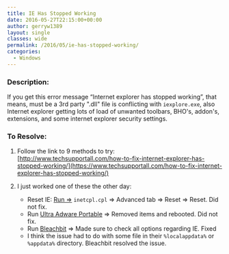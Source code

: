 ```yaml
---
title: IE Has Stopped Working
date: 2016-05-27T22:15:00+00:00
author: gerryw1389
layout: single
classes: wide
permalink: /2016/05/ie-has-stopped-working/
categories:
  - Windows
---
```

<!--more-->

### Description:

If you get this error message &#8220;Internet explorer has stopped working&#8221;, that means, must be a 3rd party ".dll" file is conflicting with `iexplore.exe`, also Internet explorer getting lots of load of unwanted toolbars, BHO's, addon's, extensions, and some internet explorer security settings.

### To Resolve:

1. Follow the link to 9 methods to try:  
[http://www.techsupportall.com/how-to-fix-internet-explorer-has-stopped-working/](https://www.techsupportall.com/how-to-fix-internet-explorer-has-stopped-working/)

2. I just worked one of these the other day:
   - Reset IE: [Run =>](https://automationadmin.com/2016/05/command-prompt-overview/) `inetcpl.cpl` => Advanced tab => Reset => Reset. Did not fix.
   - Run [Ultra Adware Portable](http://www.majorgeeks.com/files/details/ultra_adware_killer.html) => Removed items and rebooted. Did not fix.
   - Run [Bleachbit](http://www.bleachbit.org/download) => Made sure to check all options regarding IE. Fixed
   - I think the issue had to do with some file in their `%localappdata%` or `%appdata%` directory. Bleachbit resolved the issue.